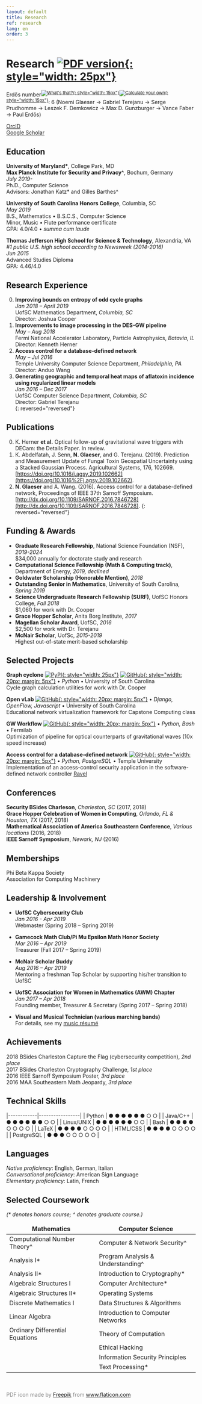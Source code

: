 ```yaml
---
layout: default
title: Research
ref: research
lang: en
order: 3
---
```


# Research [![PDF version](files/pdf.png "PDF version"){: style="width: 25px"}](files/Glaeser_CV_STEM5.pdf)

Erdős number<sup>[![What's that?](files/question.svg "What's that?"){: style="width: 15px"}](https://en.wikipedia.org/wiki/Erd%C5%91s_number)</sup><sup>[![Calculate your own](files/exclamation.svg "Calculate your own"){: style="width: 15px"}](https://mathscinet.ams.org/mathscinet/freeTools.html?version=2)</sup>: 
6 (Noemi Glaeser &#8594; Gabriel Terejanu &#8594; Serge Prudhomme &#8594; Leszek F. Demkowicz &#8594; Max D. Gunzburger &#8594; Vance Faber &#8594; Paul Erdős)

[OrcID](https://orcid.org/0000-0002-6464-2534)  
[Google Scholar](https://scholar.google.com/citations?user=NsdpCcgAAAAJ&hl=en&oi=ao)

## Education

**University of Maryland\***, College Park, MD  
**Max Planck Institute for Security and Privacy^**, Bochum, Germany  
*July 2019-*  
Ph.D., Computer Science  
Advisors: Jonathan Katz\* and Gilles Barthes^  

**University of South Carolina Honors College**, Columbia, SC  
*May 2019*  
B.S., Mathematics • B.S.C.S., Computer Science  
Minor, Music • Flute performance certificate  
GPA: 4.0/4.0 • *summa cum laude*  

**Thomas Jefferson High School for Science & Technology**, Alexandria, VA  
*#1 public U.S. high school according to Newsweek (2014-2016)*  
*Jun 2015*  
Advanced Studies Diploma  
GPA: 4.46/4.0  

## Research Experience

0. **Improving bounds on entropy of odd cycle graphs**  
*Jan 2018 – April 2019*  
UofSC Mathematics Department, *Columbia, SC*  
Director: Joshua Cooper  
0. **Improvements to image processing in the DES-GW pipeline**  
*May – Aug 2018*  
Fermi National Accelerator Laboratory, Particle Astrophysics, *Batavia, IL*  
Director: Kenneth Herner  
0. **Access control for a database-defined network**  
*May – Jul 2016*  
Temple University Computer Science Department, *Philadelphia, PA*  
Director: Anduo Wang  
0. **Generating geographic and temporal heat maps of aflatoxin incidence using regularized linear models**  
*Jan 2016 – Dec 2017*  
UofSC Computer Science Department, *Columbia, SC*  
Director: Gabriel Terejanu  
{: reversed="reversed"}

## Publications

0. K. Herner **et al.** Optical follow-up of gravitational wave triggers with DECam: the Details Paper. In review.
0. K. Abdelfatah, J. Senn, **N. Glaeser**, and G. Terejanu. (2019). Prediction and Measurement Update of Fungal Toxin Geospatial Uncertainty using a Stacked Gaussian Process. Agricultural Systems, 176, 102669. [https://doi.org/10.1016/j.agsy.2019.102662](https://doi.org/10.1016%2Fj.agsy.2019.102662).
0. **N. Glaeser** and A. Wang. (2016). Access control for a database-defined network, Proceedings of IEEE 37th Sarnoff Symposium. [http://dx.doi.org/10.1109/SARNOF.2016.7846728](http://dx.doi.org/10.1109/SARNOF.2016.7846728).
{: reversed="reversed"}

## Funding & Awards

- **Graduate Research Fellowship**, National Science Foundation (NSF), *2019-2024*  
$34,000 annually for doctorate study and research
- **Computational Science Fellowship (Math & Computing track)**, Department of Energy, *2019, declined*  
- **Goldwater Scholarship (Honorable Mention)**, *2018*  
- **Outstanding Senior in Mathematics**, University of South Carolina, *Spring 2019*  
- **Science Undergraduate Research Fellowship (SURF)**, UofSC Honors College, *Fall 2018*  
$1,060 for work with Dr. Cooper
- **Grace Hopper Scholar**, Anita Borg Institute, *2017*  
- **Magellan Scholar Award**, UofSC, *2016*  
$2,500 for work with Dr. Terejanu
- **McNair Scholar**, UofSc, *2015-2019*  
Highest out-of-state merit-based scholarship  

## Selected Projects 

**Graph cyclone**
[![PyPI](files/icon-pypi.svg "PyPI"){: style="width: 25px"}](https://pypi.org/project/graph-cyclone/)
[![GitHub](files/icon-github.svg "GitHub"){: style="width: 20px; margin: 5px"}](https://github.com/nglaeser/graph_cyclone)
• *Python* • University of South Carolina  
Cycle graph calculation utilities for work with Dr. Cooper

**Open vLab** 
[![GitHub](files/icon-github.svg "GitHub"){: style="width: 20px; margin: 5px"}](https://github.com/SCCapstone/OpenVLab)
• *Django, OpenFlow, Javascript* • University of South Carolina  
Educational network virtualization framework for Capstone Computing class

**GW Workflow** 
[![GitHub](files/icon-github.svg "GitHub"){: style="width: 20px; margin: 5px"}](https://github.com/SSantosLab/gw_workflow)
• *Python, Bash* • Fermilab  
Optimization of pipeline for optical counterparts of gravitational waves (10x speed increase)

**Access control for a database-defined network** 
[![GitHub](files/icon-github.svg "GitHub"){: style="width: 20px; margin: 5px"}](https://github.com/ravel-net/REU-access-control)
• *Python, PostgreSQL* • Temple University  
Implementation of an access-control security application in the software-defined network controller [Ravel](http://ravel-net.org/)

## Conferences

**Security BSides Charleson**, *Charleston, SC* (2017, 2018)  
**Grace Hopper Celebration of Women in Computing**, *Orlando, FL & Houston, TX* (2017, 2018)  
**Mathematical Association of America Southeastern Conference**, *Various locations* (2016, 2018)  
**IEEE Sarnoff Symposium**, *Newark, NJ* (2016)  

## Memberships

Phi Beta Kappa Society  
Association for Computing Machinery  

## Leadership & Involvement

- **UofSC Cybersecurity Club**  
*Jan 2016 - Apr 2019*  
Webmaster (Spring 2018 – Spring 2019)  

- **Gamecock Math Club/Pi Mu Epsilon Math Honor Society**  
*Mar 2016 – Apr 2019*  
Treasurer (Fall 2017 – Spring 2019)  

- **McNair Scholar Buddy**  
*Aug 2016 – Apr 2019*  
Mentoring a freshman Top Scholar by supporting his/her transition to UofSC  

- **UofSC Association for Women in Mathematics (AWM) Chapter**  
*Jan 2017 – Apr 2018*  
Founding member, Treasurer & Secretary (Spring 2017 – Spring 2018)  

- **Visual and Musical Technician (various marching bands)**  
For details, see my [music résumé](music.html)

## Achievements

2018 BSides Charleston Capture the Flag (cybersecurity competition), *2nd place*  
2017 BSides Charleston Cryptography Challenge, *1st place*  
2016 IEEE Sarnoff Symposium Poster, *3rd place*  
2016 MAA Southeastern Math Jeopardy, *3rd place*  

## Technical Skills

<style>
table, td, th {
    border: none;
    }
</style>

|------------|-----------------|
| Python     | &#9679; &#9679; &#9679; &#9679; &#9679; &#9679; &#9675; &#9675; |
| Java/C++   | &#9679; &#9679; &#9679; &#9679; &#9679; &#9679; &#9675; &#9675; |
| Linux/UNIX | &#9679; &#9679; &#9679; &#9679; &#9679; &#9679; &#9675; &#9675; |
| Bash       | &#9679; &#9679; &#9679; &#9679; &#9675; &#9675; &#9675; &#9675; | 
| LaTeX      | &#9679; &#9679; &#9679; &#9679; &#9675; &#9675; &#9675; &#9675; |
| HTML/CSS   | &#9679; &#9679; &#9679; &#9679; &#9675; &#9675; &#9675; &#9675; |
| PostgreSQL | &#9679; &#9679; &#9679; &#9675; &#9675; &#9675; &#9675; &#9675; |

## Languages

*Native proficiency*: English, German, Italian  
*Conversational proficiency*: American Sign Language  
*Elementary proficiency*: Latin, French  

## Selected Coursework
*(\* denotes honors course; ^ denotes graduate course.)*

| Mathematics | Computer Science |
|-------------|------------------|
|Computational Number Theory^    | Computer & Network Security^      |
|Analysis I\*                    | Program Analysis & Understanding^ |
|Analysis II\*                   | Introduction to Cryptography\*    |
|Algebraic Structures I          | Computer Architecture\*           |
|Algebraic Structures II\*       | Operating Systems                 |
|Discrete Mathematics I          | Data Structures & Algorithms      |
|Linear Algebra                  | Introduction to Computer Networks |
|Ordinary Differential Equations | Theory of Computation             |
|                                | Ethical Hacking                   |
|                                | Information Security Principles   |
|                                | Text Processing\*                 |

<div style="color: gray; margin-top: 50px">PDF icon made by <a href="https://www.flaticon.com/authors/freepik" title="Freepik">Freepik</a> from <a href="https://www.flaticon.com/" title="Flaticon">www.flaticon.com</a></div>
